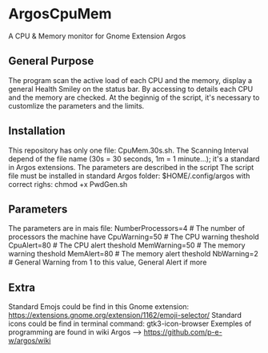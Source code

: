 # ArgosCpuMem

A CPU & Memory monitor for Gnome Extension Argos

## General Purpose
The program scan the active load of each CPU and the memory, display a general Health Smiley on the status bar. By accessing to details each CPU and the memory are checked.
At the beginnig of the script, it's necessary to customlize the parameters and the limits.

## Installation
This repository has only one file: CpuMem.30s.sh.
The Scanning Interval depend of the file name (30s = 30 seconds, 1m = 1 minute...); it's a standard in Argos extensions.
The parameters are described in the script
The script file must be installed in standard Argos folder:
     $HOME/.config/argos
     with correct righs: chmod +x PwdGen.sh

## Parameters
The parameters are in mais file:
NumberProcessors=4              # The number of processors the machine have
CpuWarning=50                   # The CPU warning theshold
CpuAlert=80                             # The CPU alert theshold
MemWarning=50                   # The memory warning theshold
MemAlert=80                             # The memory alert theshold
NbWarning=2                             # General Warning from 1 to this value, General Alert if more

## Extra
Standard Emojs could be find in this Gnome extension: https://extensions.gnome.org/extension/1162/emoji-selector/
Standard icons could be find in terminal command: gtk3-icon-browser
Exemples of programming are found in wiki Argos --> https://github.com/p-e-w/argos/wiki
